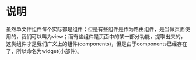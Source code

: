 # 说明

虽然单文件组件每个实际都是组件；但是有些组件是作为路由组件，是当做页面使用的，我们可以叫为view；而有些组件是页面中的某一部分功能，提取出来的，这类组件才是我们广义上的组件(components)，但是由于components已经存在了，所以命名为widget(小部件)。
